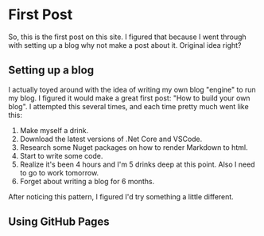 First Post
==========

So, this is the first post on this site. I figured that because I went through with setting up a blog why not make a post about it. Original idea right?

Setting up a blog
-----------------
I actually toyed around with the idea of writing my own blog "engine" to run my blog. I figured it would make a great first post: "How to build your own blog". I attempted this several times, and each time pretty much went like this:
1. Make myself a drink.
2. Download the latest versions of .Net Core and VSCode.
3. Research some Nuget packages on how to render Markdown to html.
4. Start to write some code.
5. Realize it's been 4 hours and I'm 5 drinks deep at this point. Also I need to go to work tomorrow.
6. Forget about writing a blog for 6 months.

After noticing this pattern, I figured I'd try something a little different.

Using GitHub Pages
------------------
